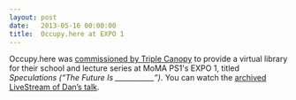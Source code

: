 ```yaml
---
layout: post
date:   2013-05-16 00:00:00
title:  Occupy.here at EXPO 1
---
```

Occupy.here was [commissioned by Triple Canopy](http://canopycanopycanopy.com/updates/245) to provide a virtual library for their school and lecture series at MoMA PS1's EXPO 1, titled <i>Speculations (“The Future Is ___________”)</i>. You can watch the [archived LiveStream of Dan’s talk](http://www.momaps1.org/expo1/event/dan-phiffer/).

